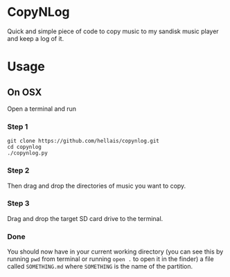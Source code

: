 # CopyNLog

Quick and simple piece of code to copy music to my sandisk music player and
keep a log of it.

# Usage

## On OSX

Open a terminal and run


### Step 1

```
git clone https://github.com/hellais/copynlog.git
cd copynlog
./copynlog.py
```

### Step 2

Then drag and drop the directories of music you want to copy.


### Step 3

Drag and drop the target SD card drive to the terminal.

### Done

You should now have in your current working directory (you can see this by
running `pwd` from terminal or running `open .` to open it in the finder) a
file called `SOMETHING.md` where `SOMETHING` is the name of the partition.
